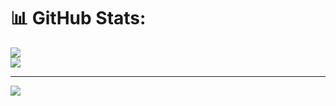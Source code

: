 # 📊 GitHub Stats:

![](https://github-readme-stats.vercel.app/api?username=arsa24&theme=dark&hide_border=false&include_all_commits=true&count_private=false)<br/>
![](https://github-readme-stats.vercel.app/api/top-langs/?username=arsa24&theme=dark&hide_border=false&include_all_commits=true&count_private=false&layout=compact)

---

[![](https://visitcount.itsvg.in/api?id=arsa24&icon=2&color=12)](https://visitcount.itsvg.in)

<!-- Proudly created with GPRM ( https://gprm.itsvg.in ) -->
